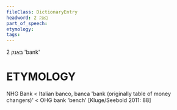 ```yaml
---
fileClass: DictionaryEntry
headword: באַנק 2
part_of_speech: 
etymology: 
tags: 
---
```

באַנק 2
'bank'

ETYMOLOGY
===========
NHG Bank < Italian banco, banca 'bank (originally table of money changers)' < OHG bank 'bench'
[Kluge/Seebold 2011: 88]
